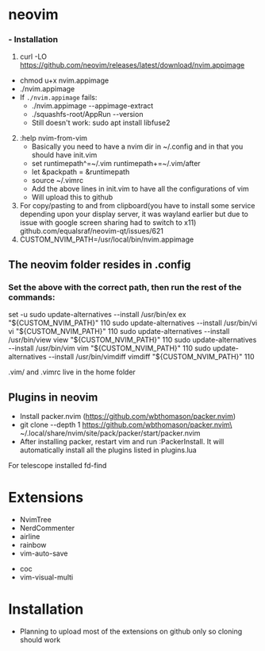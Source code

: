 # neovim
### - Installation
1. curl -LO https://github.com/neovim/releases/latest/download/nvim.appimage
- chmod u+x nvim.appimage
- ./nvim.appimage
- If ```./nvim.appimage``` fails:
	- ./nvim.appimage --appimage-extract
	- ./squashfs-root/AppRun --version
	- Still doesn't work: sudo apt install libfuse2
2. :help nvim-from-vim
	- Basically you need to have a nvim dir in ~/.config and in that you should have init.vim
	- set runtimepath^=~/.vim runtimepath+=~/.vim/after
	- let &packpath = &runtimepath
	- source ~/.vimrc
	- Add the above lines in init.vim to have all the configurations of vim
	- Will upload this to github
3. For copy/pasting to and from clipboard(you have to install some service depending upon your display server, it was wayland earlier but due to issue with google screen sharing had to switch to x11) github.com/equalsraf/neovim-qt/issues/621
4. CUSTOM_NVIM_PATH=/usr/local/bin/nvim.appimage
## The neovim folder resides in .config
### Set the above with the correct path, then run the rest of the commands:
set -u
sudo update-alternatives --install /usr/bin/ex ex "${CUSTOM_NVIM_PATH}" 110
sudo update-alternatives --install /usr/bin/vi vi "${CUSTOM_NVIM_PATH}" 110
sudo update-alternatives --install /usr/bin/view view "${CUSTOM_NVIM_PATH}" 110
sudo update-alternatives --install /usr/bin/vim vim "${CUSTOM_NVIM_PATH}" 110
sudo update-alternatives --install /usr/bin/vimdiff vimdiff "${CUSTOM_NVIM_PATH}" 110

.vim/ and .vimrc live in the home folder

## Plugins in neovim
- Install packer.nvim (https://github.com/wbthomason/packer.nvim)
- git clone --depth 1 https://github.com/wbthomason/packer.nvim\
 ~/.local/share/nvim/site/pack/packer/start/packer.nvim
- After installing packer, restart vim and run :PackerInstall. It will automatically install all the plugins listed in plugins.lua

For telescope installed fd-find

# Extensions
- NvimTree
- NerdCommenter
- airline
- rainbow
- vim-auto-save
<!-- - YouCompleteMe(Can be installed without vundle, mkdir ~/.vim/bundle and clone ycm repo there. Install all required things before. After cloning do git submodule --init --recursive. Then run python3 install.py --all. It should be working.) -->
- coc
- vim-visual-multi

# Installation
- Planning to upload most of the extensions on github only so cloning should work
<!-- - For ycm as it's quite big, it should be installed manually -->
